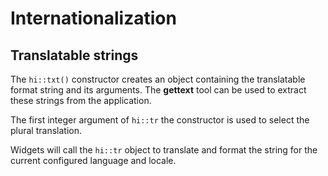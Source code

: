Internationalization
====================

Translatable strings
--------------------

The `hi::txt()` constructor creates an object containing the translatable format string
and its arguments. The **gettext** tool can be used to extract these strings
from the application.

The first integer argument of `hi::tr` the constructor is used to select the plural
translation.

Widgets will call the `hi::tr` object to translate and format the string for the
current configured language and locale.
